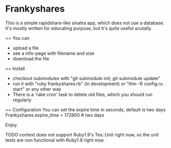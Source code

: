 Frankyshares
===============================================

This is a simple rapidshare-like sinatra app, which does not use a database. 
It's mostly written for educating purpose, but it's quite useful acutally.

== You can
* upload a file
* see a info-page with filename and size
* download the file

== Install
* checkout submodules with "git submodule init; git submodule update"
* run it with "ruby frankyshares.rb" (in development) or "thin -R config.ru start" or any other way
* There is a 'rake cron' task to delete old files, which you should run regularly

== Configuration
You can set the expire time in seconds, default is two days
Frankyshares.expire_time = 172800   # two days

Enjoy.


TODO context does not support Ruby1.9's Tes::Unit right now, so the unit tests are non functional with Ruby1.9 right now.
